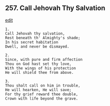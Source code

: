
## 257.  Call Jehovah Thy Salvation
[edit](https://docs.google.com/document/d/1y8o7PKHwyB4n94WsA2LdPiHC0QEu-uxd/edit?mode=html)




    1.
    Call Jehovah thy salvation, 
    Rest beneath th' Almighty's shade; 
    In his secret habitation 
    Dwell, and never be dismayed. 

    2.
    Since, with pure and firm affection 
    Thou on God hast set thy love, 
    With the wings of his protection 
    He will shield thee from above. 

    3.
    Thou shalt call on him in trouble, 
    He will hearken, He will save; 
    For thy grief reward thee double, 
    Crown with life beyond the grave.
